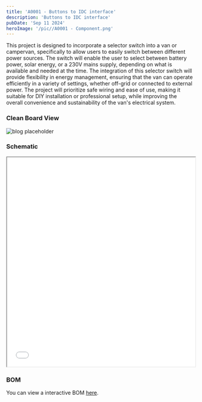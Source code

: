 ```yaml
---
title: 'A0001 - Buttons to IDC interface'
description: 'Buttons to IDC interface'
pubDate: 'Sep 11 2024'
heroImage: '/pic//A0001 - Component.png'
---
```


This project is designed to incorporate a selector switch into a van or campervan, specifically to allow users to easily switch between different power sources. The switch will enable the user to select between battery power, solar energy, or a 230V mains supply, depending on what is available and needed at the time. The integration of this selector switch will provide flexibility in energy management, ensuring that the van can operate efficiently in a variety of settings, whether off-grid or connected to external power. The project will prioritize safe wiring and ease of use, making it suitable for DIY installation or professional setup, while improving the overall convenience and sustainability of the van's electrical system.

### Clean Board View

![blog placeholder](/pic/A0001%20-%20Clean.png)

### Schematic

<iframe src="/sch/A0001-Schematic.pdf" width="100%" height="560px"></iframe>

### BOM

You can view a interactive BOM [here](/bom/BOM_A0001.html).